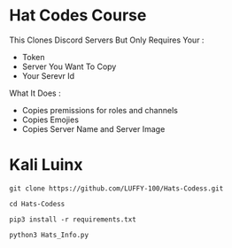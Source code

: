 # Hat Codes Course 

This Clones Discord Servers But Only Requires Your :
- Token
- Server You Want To Copy 
- Your Serevr Id

What It Does : 
+ Copies premissions for roles and channels
+ Copies Emojies
+  Copies Server Name and Server Image 

# Kali Luinx 

``git clone https://github.com/LUFFY-100/Hats-Codess.git``

``cd Hats-Codess``

``pip3 install -r requirements.txt``

 ``python3 Hats_Info.py``
